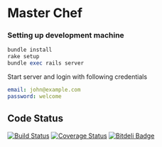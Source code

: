 Master Chef
===========

<Description goe here>

### Setting up development machine

```ruby
bundle install
rake setup
bundle exec rails server
```

Start server and login with following credentials

```yaml
email: john@example.com
password: welcome
```

## Code Status

[![Build Status](https://travis-ci.org/jetthoughts/master-chef.png?branch=master)](https://travis-ci.org/jetthoughts/master-chef)
[![Coverage Status](https://coveralls.io/repos/jetthoughts/master-chef/badge.png?branch=master)](https://coveralls.io/r/jetthoughts/master-chef)
[![Bitdeli Badge](https://d2weczhvl823v0.cloudfront.net/jetthoughts/master-chef/trend.png)](https://bitdeli.com/free "Bitdeli Badge")
